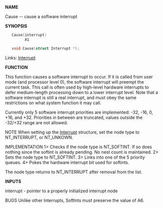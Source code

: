 
**NAME**

Cause -- cause a software interrupt

**SYNOPSIS**

```c
   Cause(interrupt)
         A1

   void Cause(struct Interrupt *);

```
Links: [Interrupt](_008C) 

**FUNCTION**

This function causes a software interrupt to occur.  If it is
called from user mode (and processor level 0), the software
interrupt will preempt the current task.  This call is often used
by high-level hardware interrupts to defer medium-length processing
down to a lower interrupt level.  Note that a software interrupt is
still a real interrupt, and must obey the same restrictions on what
system function it may call.

Currently only 5 software interrupt priorities are implemented:
-32, -16, 0, +16, and +32.  Priorities in between are truncated,
values outside the -32/+32 range are not allowed.

NOTE
When setting up the [Interrupt](_008C) structure, set the node type to
NT_INTERRUPT, or NT_UNKOWN.

IMPLEMENTATION
1&#062; Checks if the node type is NT_SOFTINT.  If so does nothing since
the softint is already pending.  No nest count is maintained.
2&#062; Sets the node type to NT_SOFTINT.
3&#062; Links into one of the 5 priority queues.
4&#062; Pokes the hardware interrupt bit used for softints.

The node type returns to NT_INTERRUPT after removal from the list.

**INPUTS**

interrupt - pointer to a properly initialized interrupt node

BUGS
Unlike other Interrupts, SoftInts must preserve the value of A6.
